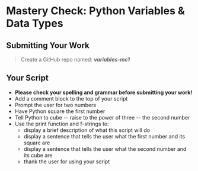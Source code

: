 # Mastery Check: Python Variables & Data Types

## Submitting Your Work
> Create a GitHub repo named: ***variables-mc1***

## Your Script

- **Please check your spelling and grammar before submitting your work!**
- Add a comment block to the top of your script
- Prompt the user for two numbers
- Have Python square the first number
- Tell Python to cube -- raise to the power of three -- the second number
- Use the print function and f-strings to:
    -   display a brief description of what this script will do
    -   display a sentence that tells the user what the first number and its square are
    -   display a sentence that tells the user what the second number and its cube are
    -   thank the user for using your script 

